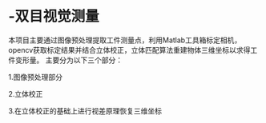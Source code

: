 # -双目视觉测量
本项目主要通过图像预处理提取工件测量点，利用Matlab工具箱标定相机，opencv获取标定结果并结合立体校正，立体匹配算法重建物体三维坐标以求得工件变形量。
主要分为以下三个部分：

1.图像预处理部分

2.立体校正

3.在立体校正的基础上进行视差原理恢复三维坐标

